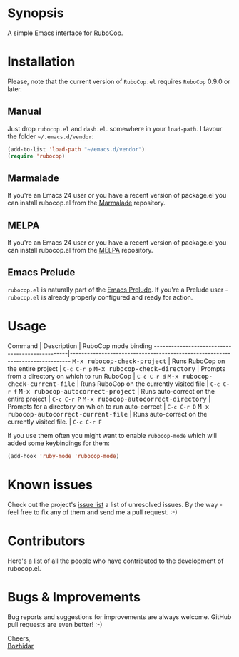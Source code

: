 # Synopsis

A simple Emacs interface for [RuboCop](https://github.com/bbatsov/rubocop).

# Installation

Please, note that the current version of `RuboCop.el` requires `RuboCop` 0.9.0 or later.

## Manual

Just drop `rubocop.el` and `dash.el`. somewhere in your `load-path`. I
favour the folder `~/.emacs.d/vendor`:

```lisp
(add-to-list 'load-path "~/emacs.d/vendor")
(require 'rubocop)
```

## Marmalade

If you're an Emacs 24 user or you have a recent version of package.el
you can install rubocop.el from the [Marmalade](http://marmalade-repo.org/) repository.

## MELPA

If you're an Emacs 24 user or you have a recent version of package.el
you can install rubocop.el from the [MELPA](http://melpa.milkbox.net/) repository.

## Emacs Prelude

`rubocop.el` is naturally part of the
[Emacs Prelude](https://github.com/bbatsov/prelude). If you're a Prelude
user - `rubocop.el` is already properly configured and ready for
action.

# Usage

Command                                         | Description                                             | RuboCop mode binding
------------------------------------------------|------------------------------------------------------------------------------
<kbd>M-x rubocop-check-project</kbd>            | Runs RuboCop on the entire project                      | `C-c C-r p`
<kbd>M-x rubocop-check-directory</kbd>          | Prompts from a directory on which to run RuboCop        | `C-c C-r d`
<kbd>M-x rubocop-check-current-file</kbd>       | Runs RuboCop on the currently visited file              | `C-c C-r f`
<kbd>M-x rubocop-autocorrect-project</kbd>      | Runs auto-correct on the entire project                 | `C-c C-r P`
<kbd>M-x rubocop-autocorrect-directory</kbd>    | Prompts for a directory on which to run auto-correct    | `C-c C-r D`
<kbd>M-x rubocop-autocorrect-current-file</kbd> | Runs auto-correct on the currently visited file.        | `C-c C-r F`


If you use them often you might want to enable `rubocop-mode` which will added some keybindings for them:

```lisp
(add-hook 'ruby-mode 'rubocop-mode)
```

# Known issues

Check out the project's
[issue list](https://github.com/bbatsov/rubocop-emacs/issues?sort=created&direction=desc&state=open)
a list of unresolved issues. By the way - feel free to fix any of them
and send me a pull request. :-)

# Contributors

Here's a [list](https://github.com/bbatsov/rubocop-emacs/contributors) of all the people who have contributed to the
development of rubocop.el.

# Bugs & Improvements

Bug reports and suggestions for improvements are always
welcome. GitHub pull requests are even better! :-)

Cheers,<br/>
[Bozhidar](http://twitter.com/bbatsov)
